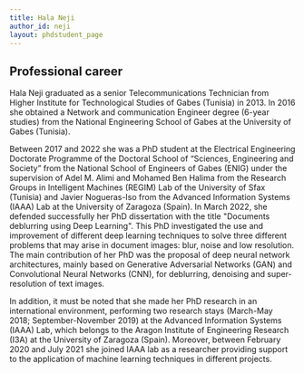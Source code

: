```yaml
---
title: Hala Neji
author_id: neji
layout: phdstudent_page
---
```


## Professional career

Hala Neji graduated as a senior Telecommunications Technician from Higher Institute for Technological Studies of Gabes (Tunisia) in 2013. In 2016 she obtained a Network and communication Engineer degree (6-year studies) from the National Engineering School of Gabes at the University of Gabes (Tunisia). 

Between 2017 and 2022 she was a PhD student at the Electrical Engineering Doctorate Programme of the Doctoral School of “Sciences, Engineering and Society” from the National School of Engineers of Gabes (ENIG) under the supervision of Adel M. Alimi and Mohamed Ben Halima from the Research Groups in Intelligent Machines (REGIM) Lab of the University of Sfax (Tunisia) and Javier Nogueras-Iso from the Advanced Information Systems (IAAA) Lab at the University of Zaragoza (Spain). In March 2022, she defended successfully her PhD dissertation with the title "Documents deblurring using Deep Learning". This PhD investigated the use and improvement of different deep learning techniques to solve three different problems that may arise in document images: blur, noise and low resolution. The main contribution of her PhD was the proposal of deep neural network architectures, mainly based on Generative Adversarial Networks (GAN) and Convolutional Neural Networks (CNN), for deblurring, denoising and super-resolution of text images.

In addition, it must be noted that she made her PhD research in an international environment, performing two research stays (March-May 2018; September-November 2019) at the Advanced Information Systems (IAAA) Lab, which belongs to the Aragon Institute of Engineering Research (I3A) at the University of Zaragoza (Spain). Moreover, between February 2020 and July 2021 she joined IAAA lab as a researcher providing support to the application of machine learning techniques in different projects. 

